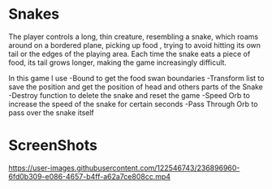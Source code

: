 # Snakes
 
The player controls a long, thin creature, resembling a snake, which roams around on a bordered plane, picking up food , trying to avoid hitting its own tail or the edges of the playing area. Each time the snake eats a piece of food, its tail grows longer, making the game increasingly difficult.

In this game I use
-Bound to get the food swan boundaries
-Transform list to save the position and get the position of head and others parts of the Snake
-Destroy function to delete the snake and reset the game
-Speed Orb to increase the speed of the snake for certain seconds
-Pass Through Orb to pass over the snake itself

# ScreenShots


https://user-images.githubusercontent.com/122546743/236896960-6fd0b309-e086-4657-b4ff-a62a7ce808cc.mp4

